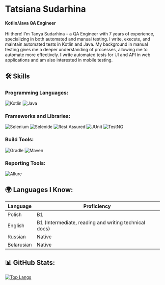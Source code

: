 # Tatsiana Sudarhina

#### Kotlin/Java QA Engineer

Hi there! I'm Tanya Sudarhina - a QA Engineer with 7 years of experience, specializing in both automated and manual testing.
I write, execute, and maintain automated tests in Kotlin and Java.
My background in manual testing gives me a deeper understanding of processes, allowing me to automate more effectively.
I write automated tests for UI and API in web applications and am also interested in mobile testing.

## 🛠 Skills

### Programming Languages:
![Kotlin](https://img.shields.io/badge/Kotlin-0095D5?style=for-the-badge&logo=kotlin&logoColor=white)
![Java](https://img.shields.io/badge/Java-E74C3C?style=for-the-badge&logoColor=white)
### Frameworks and Libraries:
![Selenium](https://img.shields.io/badge/Selenium-43B02A?style=for-the-badge&logo=selenium&logoColor=white) 
![Selenide](https://img.shields.io/badge/Selenide-3FA038?style=for-the-badge&logo=selenide&logoColor=white)
![Rest Assured](https://img.shields.io/badge/Rest%20Assured-005571?style=for-the-badge&logo=rest-assured&logoColor=white)
![JUnit](https://img.shields.io/badge/JUnit-25A162?style=for-the-badge&logo=junit5&logoColor=white)
![TestNG](https://img.shields.io/badge/TestNG-FF9F1C?style=for-the-badge&logo=testng&logoColor=white)
### Build Tools:
![Gradle](https://img.shields.io/badge/Gradle-02303A?style=for-the-badge&logo=gradle&logoColor=white)
![Maven](https://img.shields.io/badge/Maven-C71A36?style=for-the-badge&logo=apache-maven&logoColor=white)
### Reporting Tools:
![Allure](https://img.shields.io/badge/Allure-EE5A24?style=for-the-badge&logo=allure&logoColor=white)
## 🌍 Languages I Know:

| **Language**       | **Proficiency**         |
|--------------------|-------------------------|
| Polish             | B1                      |
| English            | B1 (Intermediate, reading and writing technical docs)|
| Russian            | Native                  |
| Belarusian         | Native                  |
## 📊 GitHub Stats:

[![Top Langs](https://github-readme-stats.vercel.app/api/top-langs/?username=Tatsiana25)](https://github.com/anuraghazra/github-readme-stats)


